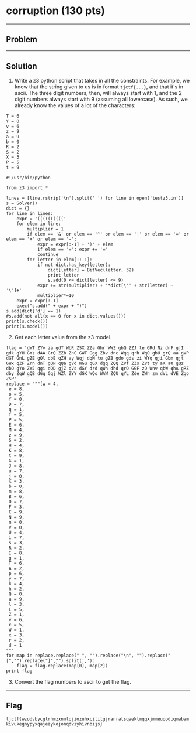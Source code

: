 # corruption (130 pts)

---

## Problem

---

## Solution
1) Write a z3 python script that takes in all the constraints. For example, we know that the string given to us is in format `tjctf{...}`, and that it's in ascii. The three digit numbers, then, will always start with 1, and the 2 digit numbers always start with 9 (assuming all lowercase). As such, we already know the values of a lot of the characters:<br>
```
T = 6
Y = 0
v = 6
z = 9
a = 9
b = 0
R = 2
S = 2
X = 3
P = 5
t = 9
```


```
#!/usr/bin/python

from z3 import *

lines = [line.rstrip('\n').split(' ') for line in open('testz3.in')]
s = Solver()
dict = {}
for line in lines:
    expr = '(((((((((('
    for elem in line:
        multiplier = 1
        if elem == '&' or elem == '^' or elem == '|' or elem == '=' or elem == '+' or elem == '-':
            expr = expr[:-1] + ')' + elem
            if elem == '=': expr += '='
            continue
        for letter in elem[::-1]:
            if not dict.has_key(letter):
                dict[letter] = BitVec(letter, 32)
                print letter
                s.add(0 <= dict[letter] <= 9)
            expr += str(multiplier) + '*dict[\'' + str(letter) + '\']+'
            multiplier*=10
    expr = expr[:-1]
    exec("s.add(" + expr + ")")
s.add(dict['d'] == 1)
#s.add(not all(x == 0 for x in dict.values()))
print(s.check())
print(s.model())
```
2) Get each letter value from the z3 model.
```
flag = 'gWT ZYv za gdT WbR ZSX ZZa Ghr WWZ gbQ ZZJ te GRd Nz dnF gjI gdk gYH GYz dAA GrQ ZZb ZnC GWT Ggg Zbv dnc Wqq qrh WqO gbU grQ aa gVP dGT GnL gZE gQl dbE qZH ay Wqj dqM tu gZB gdo gds zi WYq qji Gbm qjt GWx qZF Zrn dnT gQN qQa gVd WGu qGX dgq ZQQ ZVf ZZs ZVt ty aK aO gQz dbO gYo ZWJ qgi dQD gjZ qVs dGY drd qWh dhd qrQ GGF zD Wnv qbW qhA gRZ dby ZqW gQB dGg Gqj WZl ZYY dGK WQo WAW ZQU qYL Zde ZWn zm dVL dVE Zgo ZSP'
replace = """[w = 4,
 e = 8,
 o = 5,
 Y = 0,
 D = 7,
 q = 1,
 f = 5,
 P = 5,
 E = 6,
 M = 4,
 z = 9,
 S = 2,
 H = 4,
 K = 8,
 t = 9,
 G = 1,
 J = 8,
 u = 7,
 j = 0,
 X = 3,
 b = 0,
 m = 8,
 B = 6,
 O = 7,
 F = 3,
 C = 9,
 N = 9,
 n = 0,
 V = 0,
 U = 4,
 i = 7,
 s = 3,
 R = 2,
 I = 8,
 g = 1,
 T = 6,
 A = 2,
 p = 6,
 y = 7,
 k = 4,
 h = 2,
 Q = 0,
 a = 9,
 l = 3,
 L = 5,
 Z = 1,
 v = 6,
 c = 5,
 W = 1,
 x = 3,
 r = 2,
 d = 1
"""
for map in replace.replace(" ", "").replace("\n", "").replace("[","").replace("]","").split(','):
    flag = flag.replace(map[0], map[2])
print flag
```
3) Convert the flag numbers to ascii to get the flag.

---

## Flag
`tjctf{wzodvbycglrhmzxnmtojiozuhxcititgjranratsqaeklmqqxjmmeuqodiqmabamkivukegnypyxqajezykojonqdviyhivnbijs}`